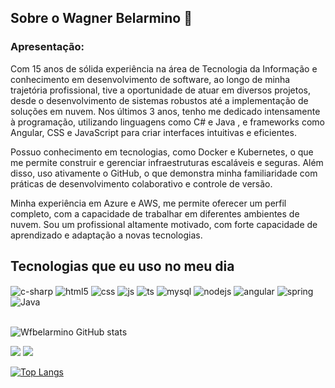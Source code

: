 ## Sobre o Wagner Belarmino  👋

### Apresentação:
Com 15 anos de sólida experiência na área de Tecnologia da Informação e conhecimento em desenvolvimento de software, ao longo de minha trajetória profissional, tive a oportunidade de atuar em diversos projetos, desde o desenvolvimento de sistemas robustos até a implementação de soluções em nuvem. Nos últimos 3 anos, tenho me dedicado intensamente à programação, utilizando linguagens como C# e Java , e frameworks como Angular, CSS e JavaScript para criar interfaces intuitivas e eficientes.

Possuo conhecimento em tecnologias, como Docker e Kubernetes, o que me permite construir e gerenciar infraestruturas escaláveis e seguras. Além disso, uso ativamente o GitHub, o que demonstra minha familiaridade com práticas de desenvolvimento colaborativo e controle de versão.

Minha experiência em Azure e AWS, me permite oferecer um perfil completo, com a capacidade de trabalhar em diferentes ambientes de nuvem. Sou um profissional altamente motivado, com forte capacidade de aprendizado e adaptação a novas tecnologias.


## Tecnologias que eu uso no meu dia
<div style="display: inline_block">
  <img align="center" alt="c-sharp" src="https://img.shields.io/badge/C%23-239120?style=for-the-badge&logo=c-sharp&logoColor=white" />
  <img align="center" alt="html5" src="https://img.shields.io/badge/HTML5-E34F26?style=for-the-badge&logo=html5&logoColor=white" />
  <img align="center" alt="css" src="https://img.shields.io/badge/CSS3-1572B6?style=for-the-badge&logo=css3&logoColor=white" />
  <img align="center" alt="js" src="https://img.shields.io/badge/JavaScript-F7DF1E?style=for-the-badge&logo=javascript&logoColor=black" />
  <img align="center" alt="ts" src="https://img.shields.io/badge/TypeScript-007ACC?style=for-the-badge&logo=typescript&logoColor=white" />
  <img align="center" alt="mysql" src="https://img.shields.io/badge/MySQL-00000F?style=for-the-badge&logo=mysql&logoColor=white" />
  <img align="center" alt="nodejs" src="https://img.shields.io/badge/Node.js-43853D?style=for-the-badge&logo=node.js&logoColor=white" />
  <img align="center" alt="angular" src="https://img.shields.io/badge/Angular-DD0031?style=for-the-badge&logo=angular&logoColor=white" />
  <img align="center" alt="spring" src="https://img.shields.io/badge/Spring-6DB33F?style=for-the-badge&logo=spring&logoColor=white" />
  <img align="center" alt="Java" src="https://img.shields.io/badge/Java-ED8B00?style=for-the-badge&logo=openjdk&logoColor=white" />
  
</div><br/>

![Wfbelarmino GitHub stats](https://github-readme-stats.vercel.app/api?username=wfbelarmino&theme=transparent&show_icons=true)

<div> 
  <a href = "mailto:wfbelarmino@gmail.com"><img src="https://img.shields.io/badge/-Gmail-%23333?style=for-the-badge&logo=gmail&logoColor=white" target="_blank"></a>
  <a href="https://www.linkedin.com/in/wagner-ferreira-dos-s-belarmino-souza-71416261" target="_blank"><img src="https://img.shields.io/badge/-LinkedIn-%230077B5?style=for-the-badge&logo=linkedin&logoColor=white" target="_blank"></a> 
  
</div>

[![Top Langs](https://github-readme-stats.vercel.app/api/top-langs/?username=wfbelarmino)](https://github.com/anuraghazra/github-readme-stats)

